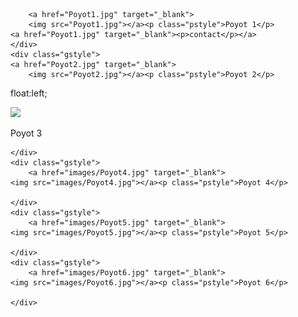 <html>
<head>
<meta charset="utf-8">
<title>Untitled Document</title>
<link href="gallerystyle.css" rel="stylesheet" type="text/css">
</head>

<body>
    <div class="gstyle">
    
        <a href="Poyot1.jpg" target="_blank">
        <img src="Poyot1.jpg"></a><p class="pstyle">Poyot 1</p>
    <a href="Poyot1.jpg" target="_blank"><p>contact</p></a>
    </div>
    <div class="gstyle">
    <a href="Poyot2.jpg" target="_blank">
        <img src="Poyot2.jpg"></a><p class="pstyle">Poyot 2</p>
    
float:left;
    </div>
    <div class="gstyle">
        <a href="images/Poyot3.jpg" target="_blank">
    <img src="images/Poyot3.jpg"></a><p class="pstyle">Poyot 3</p>
    
    </div>
    <div class="gstyle">
        <a href="images/Poyot4.jpg" target="_blank">
    <img src="images/Poyot4.jpg"></a><p class="pstyle">Poyot 4</p>
    
    </div>
    <div class="gstyle">
        <a href="images/Poyot5.jpg" target="_blank">
    <img src="images/Poyot5.jpg"></a><p class="pstyle">Poyot 5</p>
    
    </div>
    <div class="gstyle">
        <a href="images/Poyot6.jpg" target="_blank">
    <img src="images/Poyot6.jpg"></a><p class="pstyle">Poyot 6</p>
    
    </div>
    
</body>
</html>
